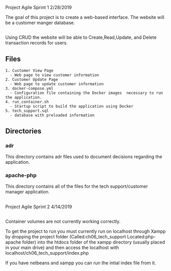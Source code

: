 Project Agile Sprint 1
2/28/2019

The goal of this project is to create a web-based interface.
The website will be a customer manger database.

##

Using CRUD the website will be able to Create,Read,Update, and Delete transaction records for users.

## Files

    1. Customer View Page
      - Web page to view customer information
    2. Customer Update Page
      - Web page to update customer information
    3. docker-compose.yml
      - Configuration file containing the Docker images  necessary to run the application.
    4. run_container.sh
      - Startup script to build the application using Docker
    5. tech_support.sql
      - database with preloaded information

## Directories

### adr

This directory contains adr files used to document decisions regarding the application.

### apache-php

This directory contains all of the files for the tech  support/customer manager application.

##

Project Agile Sprint 2
4/14/2019
##

Container volumes are not currently working correctly.

To get the project to run you must currently run on localhost through Xampp by
dropping the project folder (Called:ch06_tech_support Located:php-apache folder) into the htdocs folder of the xampp directory (usually placed in your main drive) and then access the localhost with localhost/ch06_tech_support/index.php

If you have netbeans and xampp you can run the intial index file from it.

##
